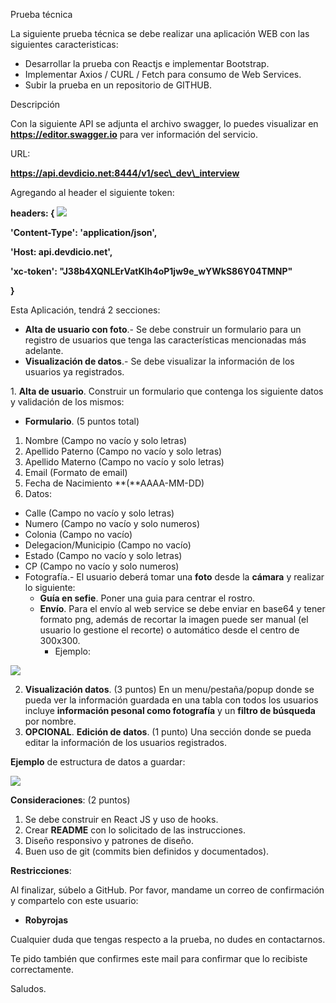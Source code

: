 Prueba técnica 

La siguiente prueba técnica se debe realizar una aplicación WEB con las siguientes caracteristicas:  

- Desarrollar la prueba con Reactjs e implementar Bootstrap. 
- Implementar Axios / CURL / Fetch para consumo de Web Services. 
- Subir la prueba en un repositorio de GITHUB. 

Descripción 

Con la siguiente API se adjunta el archivo swagger, lo puedes visualizar en **https://editor.swagger.io** para ver información del servicio.  

URL:  

**https://api.devdicio.net:8444/v1/sec\_dev\_interview** 

Agregando al header el siguiente token:  

**headers: { ![](Aspose.Words.642ebdcf-ae80-4187-ab50-9f9e16d645bb.001.png)**

**'Content-Type': 'application/json',** 

**'Host: api.devdicio.net',** 

**'xc-token': "J38b4XQNLErVatKIh4oP1jw9e\_wYWkS86Y04TMNP"** 

**}** 

Esta Aplicación, tendrá 2 secciones:  

- **Alta de usuario con foto**.- Se debe construir un formulario para un registro de usuarios que tenga las características mencionadas más adelante.
- **Visualización de datos**.- Se debe visualizar la información de los usuarios ya registrados.

1\. **Alta de usuario**. Construir un formulario que contenga los siguiente datos y validación de los mismos: 

- **Formulario**. (5 puntos total) 
1. Nombre (Campo no vacío y solo letras) 
1. Apellido Paterno (Campo no vacío y solo letras) 
1. Apellido Materno (Campo no vacío y solo letras) 
1. Email (Formato de email) 
1. Fecha de Nacimiento  **(**AAAA-MM-DD) 
1. Datos:  
- Calle (Campo no vacío y solo letras) 
- Numero (Campo no vacío y solo numeros) 
- Colonia (Campo no vacío) 
- Delegacion/Municipio (Campo no vacío) 
- Estado (Campo no vacío y solo letras) 
- CP (Campo no vacío y solo numeros) 
- Fotografía.- El usuario deberá tomar una **foto** desde la **cámara** y realizar lo siguiente: 
  - **Guía en sefie**. Poner una guia para centrar el rostro.  
  - **Envío**. Para el envío al web service se debe enviar en base64 y tener formato png, además de recortar la imagen puede ser manual (el usuario lo gestione el recorte) o automático desde el centro de 300x300. 
    - Ejemplo: 

![](Aspose.Words.642ebdcf-ae80-4187-ab50-9f9e16d645bb.002.png)

2. **Visualización datos**. (3 puntos) En un menu/pestaña/popup donde se pueda ver la información guardada en una tabla con todos los usuarios incluye **información pesonal como fotografía** y un **filtro de búsqueda** por nombre.  
2. **OPCIONAL**. **Edición de datos**. (1 punto) Una sección donde se pueda editar la información de los usuarios registrados.  

**Ejemplo** de estructura de datos a guardar: 

![](Aspose.Words.642ebdcf-ae80-4187-ab50-9f9e16d645bb.003.jpeg)

**Consideraciones**: (2 puntos) 

1. Se debe construir en React JS y uso de hooks.  
1. Crear **README** con lo solicitado de las instrucciones. 
1. Diseño responsivo y patrones de diseño. 
1. Buen uso de git (commits bien definidos y documentados). 

**Restricciones**: 

Al finalizar, súbelo a GitHub. Por favor, mandame un correo de confirmación y compartelo con este usuario:  

- **Robyrojas**  

Cualquier duda que tengas respecto a la prueba, no dudes en contactarnos. 

Te pido también que confirmes este mail para confirmar que lo recibiste correctamente.  

Saludos.  
